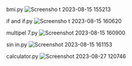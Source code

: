 bmi.py
![Screensho t 2023-08-15 155213](https://github.com/navidrezahadian/python.tamrin/assets/92804948/1a173a36-e229-46c8-ba77-4c11e77d409f)

if and if.py
![Screensho t 2023-08-15 160620](https://github.com/navidrezahadian/python.tamrin/assets/92804948/103661ed-f205-448a-8335-c4efc0d46ef4)

multipel 7.py
![Screenshot 2023-08-15 160900](https://github.com/navidrezahadian/python.tamrin/assets/92804948/2d3c78ed-26bf-449e-984a-d7058762280f)

sin in.py
![Screenshot 2023-08-15 161153](https://github.com/navidrezahadian/python.tamrin/assets/92804948/5a9079a1-8df7-4369-a168-60f57fe893bc)

calculator.py
![Screenshot 2023-08-27 120746](https://github.com/navidrezahadian/python.tamrin/assets/92804948/08fadd50-d755-4f51-99e9-ad60807df21f)
